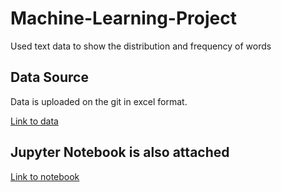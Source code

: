 # Machine-Learning-Project
Used text data to show the distribution and frequency of words

## Data Source 

Data is uploaded on the git in excel format. 

[Link to data](https://github.com/khanfaraz334/Machine-Learning-Project/blob/main/acq.csv)

## Jupyter Notebook is also attached

[Link to notebook](https://github.com/khanfaraz334/Machine-Learning-Project/blob/main/Machine%20Learning%20Project.ipynb)



